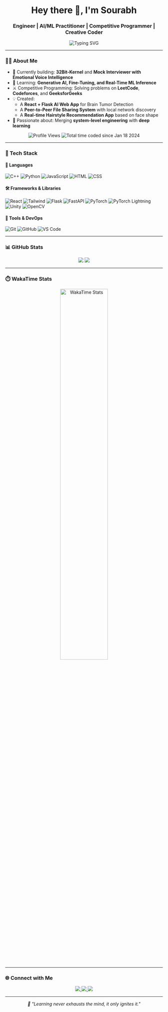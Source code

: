 <h1 align="center">Hey there 👋, I'm Sourabh</h1>
<h3 align="center">Engineer | AI/ML Practitioner | Competitive Programmer | Creative Coder</h3>

<p align="center">
  <img src="https://readme-typing-svg.herokuapp.com?font=Fira+Code&size=22&pause=1000&center=true&vCenter=true&color=00FFB2&width=435&lines=Building+AI-powered+systems+👨‍💻;Making+machines+see+%F0%9F%96%8D%EF%B8%8F;Solving+problems+with+code+%F0%9F%94%AB" alt="Typing SVG" />
</p>

---

### 👨‍💻 About Me
- 🔭 Currently building: **32Bit-Kernel** and **Mock Interviewer with Emotional Voice Intelligence**
- 🌱 Learning: **Generative AI, Fine-Tuning, and Real-Time ML Inference**
- ⚔️ Competitive Programming: Solving problems on **LeetCode**, **Codeforces**, and **GeeksforGeeks**
- 💡 Created: 
  - A **React + Flask AI Web App** for Brain Tumor Detection
  - A **Peer-to-Peer File Sharing System** with local network discovery
  - A **Real-time Hairstyle Recommendation App** based on face shape
- 🚀 Passionate about: Merging **system-level engineering** with **deep learning**

<p align="center">
  <img src="https://komarev.com/ghpvc/?username=Graphical27" alt="Profile Views" />
  <img src="https://wakatime.com/badge/user/018d1ba9-b1b5-4499-9165-a3b8e78ed26c.svg" alt="Total time coded since Jan 18 2024" />
</p>

---

### 💼 Tech Stack

#### 🧠 Languages  
![C++](https://img.shields.io/badge/C%2B%2B-00599C?style=flat-square&logo=c%2B%2B&logoColor=white)
![Python](https://img.shields.io/badge/Python-FFD43B?style=flat-square&logo=python&logoColor=blue)
![JavaScript](https://img.shields.io/badge/JavaScript-F7DF1E?style=flat-square&logo=javascript&logoColor=black)
![HTML](https://img.shields.io/badge/HTML-E34F26?style=flat-square&logo=html5&logoColor=white)
![CSS](https://img.shields.io/badge/CSS-1572B6?style=flat-square&logo=css3&logoColor=white)

#### 🛠️ Frameworks & Libraries  
![React](https://img.shields.io/badge/React-20232A?style=flat-square&logo=react&logoColor=61DAFB)
![Tailwind](https://img.shields.io/badge/TailwindCSS-06B6D4?style=flat-square&logo=tailwind-css&logoColor=white)
![Flask](https://img.shields.io/badge/Flask-000000?style=flat-square&logo=flask)
![FastAPI](https://img.shields.io/badge/FastAPI-005571?style=flat-square&logo=fastapi)
![PyTorch](https://img.shields.io/badge/PyTorch-EE4C2C?style=flat-square&logo=pytorch&logoColor=white)
![PyTorch Lightning](https://img.shields.io/badge/PyTorch_Lightning-792EE5?style=flat-square&logo=pytorch-lightning)
![Unity](https://img.shields.io/badge/Unity-000000?style=flat-square&logo=unity&logoColor=white)
![OpenCV](https://img.shields.io/badge/OpenCV-5C3EE8?style=flat-square&logo=opencv&logoColor=white)

#### 🧰 Tools & DevOps  
![Git](https://img.shields.io/badge/Git-F05032?style=flat-square&logo=git&logoColor=white)
![GitHub](https://img.shields.io/badge/GitHub-181717?style=flat-square&logo=github)
![VS Code](https://img.shields.io/badge/VSCode-007ACC?style=flat-square&logo=visual-studio-code&logoColor=white)

---

### 📊 GitHub Stats
<p align="center">
  <img src="https://github-readme-stats.vercel.app/api?username=Graphical27&show_icons=true&theme=tokyonight" />
  <img src="https://github-readme-streak-stats.herokuapp.com/?user=Graphical27&theme=tokyonight" />
</p>

---

### ⏱️ WakaTime Stats
<p align="center">
  <img width="55%" src="https://github-readme-stats.vercel.app/api/wakatime?username=Graphical&theme=synthwave&size_weight=0.5&count_weight=0.5&title_color=36F9F6&langs_count=10" alt="WakaTime Stats" />
</p>

---

### 🌐 Connect with Me
<p align="center">
  <a href="https://www.linkedin.com/in/sourabh-singh-76651028a/" target="_blank">
    <img src="https://img.shields.io/badge/LinkedIn-blue?style=flat-square&logo=linkedin&logoColor=white" />
  </a>
  <a href="mailto:specious0027@gmail.com">
    <img src="https://img.shields.io/badge/Email-D14836?style=flat-square&logo=gmail&logoColor=white" />
  </a>
  <a href="https://codolio.com/profile/graphical" target="_blank">
    <img src="https://img.shields.io/badge/Codolio-Portfolio-orange?style=flat-square&logo=google-chrome&logoColor=white" />
  </a>
</p>

---

<p align="center"><i>🧠 "Learning never exhausts the mind, it only ignites it."</i></p>
